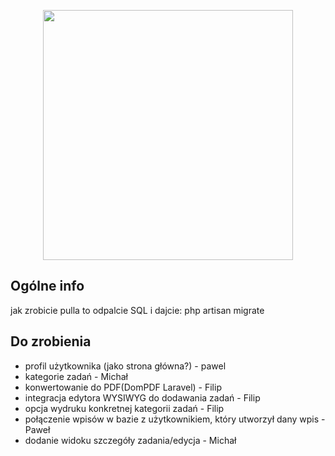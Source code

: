 <p align="center"><a href="https://laravel.com" target="_blank"><img src="https://raw.githubusercontent.com/laravel/art/master/logo-lockup/5%20SVG/2%20CMYK/1%20Full%20Color/laravel-logolockup-cmyk-red.svg" width="400"></a></p>

## Ogólne info

jak zrobicie pulla to odpalcie SQL i dajcie: 
php artisan migrate

## Do zrobienia
* profil użytkownika (jako strona główna?) - pawel 
* kategorie zadań - Michał
* konwertowanie do PDF(DomPDF Laravel) - Filip
* integracja edytora WYSIWYG do dodawania zadań - Filip
* opcja wydruku konkretnej kategorii zadań - Filip
* połączenie wpisów w bazie z użytkownikiem, który utworzył dany wpis - Paweł
* dodanie widoku szczegóły zadania/edycja - Michał
